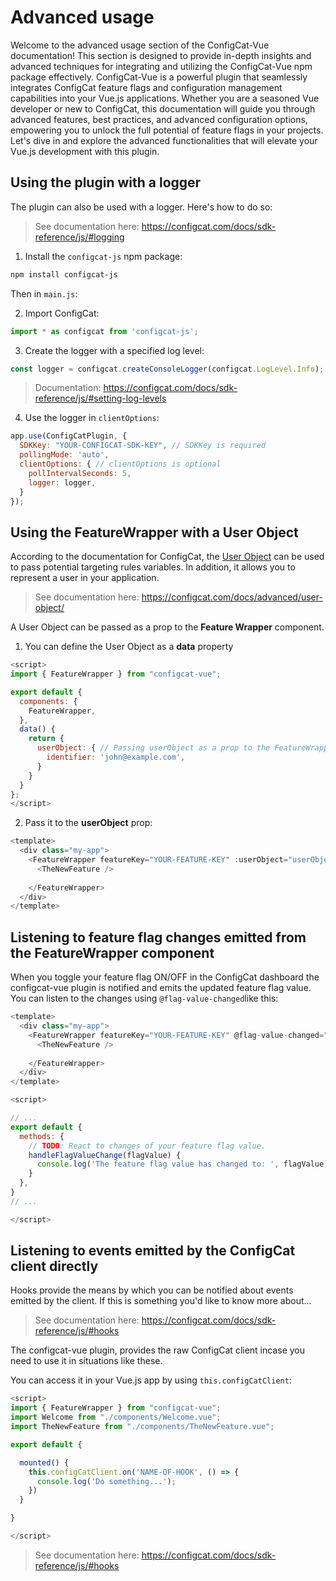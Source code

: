 # Advanced usage

Welcome to the advanced usage section of the ConfigCat-Vue documentation! This section is designed to provide in-depth insights and advanced techniques for integrating and utilizing the ConfigCat-Vue npm package effectively. ConfigCat-Vue is a powerful plugin that seamlessly integrates ConfigCat feature flags and configuration management capabilities into your Vue.js applications. Whether you are a seasoned Vue developer or new to ConfigCat, this documentation will guide you through advanced features, best practices, and advanced configuration options, empowering you to unlock the full potential of feature flags in your projects. Let's dive in and explore the advanced functionalities that will elevate your Vue.js development with this plugin.

## Using the plugin with a logger

The plugin can also be used with a logger. Here's how to do so:

> See documentation here: <https://configcat.com/docs/sdk-reference/js/#logging>

1. Install the `configcat-js` npm package:

```sh
npm install configcat-js
```

Then in `main.js`:

2. Import ConfigCat:

```js
import * as configcat from 'configcat-js';
```

3. Create the logger with a specified log level:

```js
const logger = configcat.createConsoleLogger(configcat.LogLevel.Info);
```

> Documentation: <https://configcat.com/docs/sdk-reference/js/#setting-log-levels>

4. Use the logger in `clientOptions`:

```js
app.use(ConfigCatPlugin, {
  SDKKey: "YOUR-CONFIGCAT-SDK-KEY", // SDKKey is required
  pollingMode: 'auto',
  clientOptions: { // clientOptions is optional
    pollIntervalSeconds: 5,
    logger: logger,
  }
});
```

## Using the FeatureWrapper with a User Object

According to the documentation for ConfigCat, the [User Object](https://configcat.com/docs/advanced/user-object/) can be used to pass potential targeting rules variables. In addition, it allows you to represent a user in your application.

> See documentation here: <https://configcat.com/docs/advanced/user-object/>

A User Object can be passed as a prop to the **Feature Wrapper** component.

1. You can define the User Object as a **data** property

```js
<script>
import { FeatureWrapper } from "configcat-vue";

export default {
  components: {
    FeatureWrapper,
  },
  data() {
    return {
      userObject: { // Passing userObject as a prop to the FeatureWrapper is optional
        identifier: 'john@example.com',
      }
    }
  }
};
</script>
```

2. Pass it to the **userObject** prop:

```js
<template>
  <div class="my-app">
    <FeatureWrapper featureKey="YOUR-FEATURE-KEY" :userObject="userObject">
      <TheNewFeature />
      
    </FeatureWrapper>
  </div>
</template>
```

## Listening to feature flag changes emitted from the FeatureWrapper component

When you toggle your feature flag ON/OFF in the ConfigCat dashboard the configcat-vue plugin is notified and emits the updated feature flag value. You can listen to the changes using `@flag-value-changed`like this:

```js
<template>
  <div class="my-app">
    <FeatureWrapper featureKey="YOUR-FEATURE-KEY" @flag-value-changed="handleFlagValueChange">
      <TheNewFeature />
      
    </FeatureWrapper>
  </div>
</template>
```

```js
<script>

// ...
export default {
  methods: {
    // TODO: React to changes of your feature flag value.
    handleFlagValueChange(flagValue) {
      console.log('The feature flag value has changed to: ', flagValue);
    }
  },
}
// ...

</script>
```

## Listening to events emitted by the ConfigCat client directly

Hooks provide the means by which you can be notified about events emitted by the client. If this is something you'd like to know more about...

> See documentation here: <https://configcat.com/docs/sdk-reference/js/#hooks>

The configcat-vue plugin, provides the raw ConfigCat client incase you need to use it in situations like these.

You can access it in your Vue.js app by using `this.configCatClient`:

```js
<script>
import { FeatureWrapper } from "configcat-vue";
import Welcome from "./components/Welcome.vue";
import TheNewFeature from "./components/TheNewFeature.vue";

export default {

  mounted() {
    this.configCatClient.on('NAME-OF-HOOK', () => {
      console.log('Do something...');
    })
  }

}

</script>
```

> See documentation here: <https://configcat.com/docs/sdk-reference/js/#hooks>
